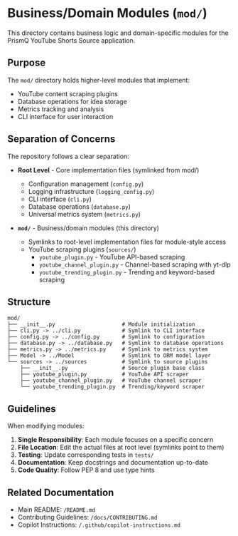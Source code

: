 # Business/Domain Modules (`mod/`)

This directory contains business logic and domain-specific modules for the PrismQ YouTube Shorts Source application.

## Purpose

The `mod/` directory holds higher-level modules that implement:
- YouTube content scraping plugins
- Database operations for idea storage
- Metrics tracking and analysis
- CLI interface for user interaction

## Separation of Concerns

The repository follows a clear separation:

- **Root Level** - Core implementation files (symlinked from mod/)
  - Configuration management (`config.py`)
  - Logging infrastructure (`logging_config.py`)
  - CLI interface (`cli.py`)
  - Database operations (`database.py`)
  - Universal metrics system (`metrics.py`)

- **`mod/`** - Business/domain modules (this directory)
  - Symlinks to root-level implementation files for module-style access
  - YouTube scraping plugins (`sources/`)
    - `youtube_plugin.py` - YouTube API-based scraping
    - `youtube_channel_plugin.py` - Channel-based scraping with yt-dlp
    - `youtube_trending_plugin.py` - Trending and keyword-based scraping

## Structure

```
mod/
├── __init__.py                     # Module initialization
├── cli.py -> ../cli.py             # Symlink to CLI interface
├── config.py -> ../config.py       # Symlink to configuration
├── database.py -> ../database.py   # Symlink to database operations
├── metrics.py -> ../metrics.py     # Symlink to metrics system
├── Model -> ../Model               # Symlink to ORM model layer
└── sources -> ../sources           # Symlink to source plugins
    ├── __init__.py                 # Source plugin base class
    ├── youtube_plugin.py           # YouTube API scraper
    ├── youtube_channel_plugin.py   # YouTube channel scraper
    └── youtube_trending_plugin.py  # Trending/keyword scraper
```

## Guidelines

When modifying modules:

1. **Single Responsibility**: Each module focuses on a specific concern
2. **File Location**: Edit the actual files at root level (symlinks point to them)
3. **Testing**: Update corresponding tests in `tests/`
4. **Documentation**: Keep docstrings and documentation up-to-date
5. **Code Quality**: Follow PEP 8 and use type hints

## Related Documentation

- Main README: `/README.md`
- Contributing Guidelines: `/docs/CONTRIBUTING.md`
- Copilot Instructions: `/.github/copilot-instructions.md`
